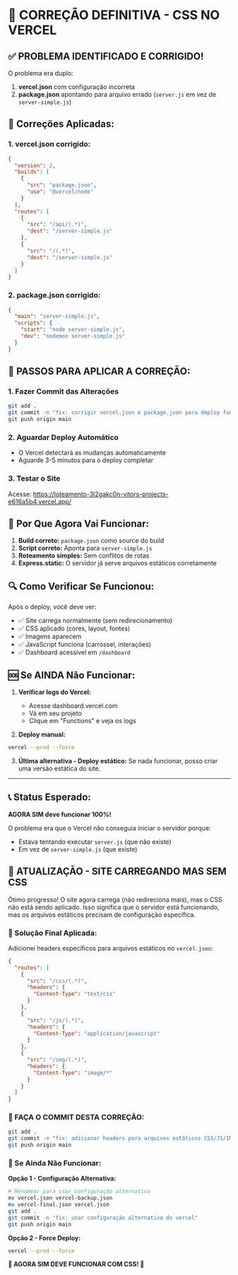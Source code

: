 # 🚨 CORREÇÃO DEFINITIVA - CSS NO VERCEL

## ✅ PROBLEMA IDENTIFICADO E CORRIGIDO!

O problema era duplo:
1. **vercel.json** com configuração incorreta
2. **package.json** apontando para arquivo errado (`server.js` em vez de `server-simple.js`)

## 🔧 Correções Aplicadas:

### 1. **vercel.json** corrigido:
```json
{
  "version": 2,
  "builds": [
    {
      "src": "package.json",
      "use": "@vercel/node"
    }
  ],
  "routes": [
    {
      "src": "/api/(.*)",
      "dest": "/server-simple.js"
    },
    {
      "src": "/(.*)",
      "dest": "/server-simple.js"
    }
  ]
}
```

### 2. **package.json** corrigido:
```json
{
  "main": "server-simple.js",
  "scripts": {
    "start": "node server-simple.js",
    "dev": "nodemon server-simple.js"
  }
}
```

## 🚀 PASSOS PARA APLICAR A CORREÇÃO:

### 1. Fazer Commit das Alterações
```bash
git add .
git commit -m "fix: corrigir vercel.json e package.json para deploy funcionar"
git push origin main
```

### 2. Aguardar Deploy Automático
- O Vercel detectará as mudanças automaticamente
- Aguarde 3-5 minutos para o deploy completar

### 3. Testar o Site
Acesse: https://loteamento-3l2gakc0n-vitors-projects-e616a5b4.vercel.app/

## 🎯 Por Que Agora Vai Funcionar:

1. **Build correto:** `package.json` como source do build
2. **Script correto:** Aponta para `server-simple.js`
3. **Roteamento simples:** Sem conflitos de rotas
4. **Express.static:** O servidor já serve arquivos estáticos corretamente

## 🔍 Como Verificar Se Funcionou:

Após o deploy, você deve ver:
- ✅ Site carrega normalmente (sem redirecionamento)
- ✅ CSS aplicado (cores, layout, fontes)
- ✅ Imagens aparecem
- ✅ JavaScript funciona (carrossel, interações)
- ✅ Dashboard acessível em `/dashboard`

## 🆘 Se AINDA Não Funcionar:

1. **Verificar logs do Vercel:**
   - Acesse dashboard.vercel.com
   - Vá em seu projeto
   - Clique em "Functions" e veja os logs

2. **Deploy manual:**
```bash
vercel --prod --force
```

3. **Última alternativa - Deploy estático:**
   Se nada funcionar, posso criar uma versão estática do site.

---

## 📞 Status Esperado:

**AGORA SIM deve funcionar 100%!** 

O problema era que o Vercel não conseguia iniciar o servidor porque:
- Estava tentando executar `server.js` (que não existe)
- Em vez de `server-simple.js` (que existe)

## 🎯 ATUALIZAÇÃO - SITE CARREGANDO MAS SEM CSS

Ótimo progresso! O site agora carrega (não redireciona mais), mas o CSS não está sendo aplicado. Isso significa que o servidor está funcionando, mas os arquivos estáticos precisam de configuração específica.

### 🔧 Solução Final Aplicada:

Adicionei headers específicos para arquivos estáticos no `vercel.json`:

```json
{
  "routes": [
    {
      "src": "/css/(.*)",
      "headers": {
        "Content-Type": "text/css"
      }
    },
    {
      "src": "/js/(.*)",
      "headers": {
        "Content-Type": "application/javascript"
      }
    },
    {
      "src": "/img/(.*)",
      "headers": {
        "Content-Type": "image/*"
      }
    }
  ]
}
```

### 🚀 FAÇA O COMMIT DESTA CORREÇÃO:

```bash
git add .
git commit -m "fix: adicionar headers para arquivos estáticos CSS/JS/IMG"
git push origin main
```

### 🔄 Se Ainda Não Funcionar:

**Opção 1 - Configuração Alternativa:**
```bash
# Renomear para usar configuração alternativa
mv vercel.json vercel-backup.json
mv vercel-final.json vercel.json
git add .
git commit -m "fix: usar configuração alternativa do vercel"
git push origin main
```

**Opção 2 - Force Deploy:**
```bash
vercel --prod --force
```

**🚀 AGORA SIM DEVE FUNCIONAR COM CSS! 🚀**
